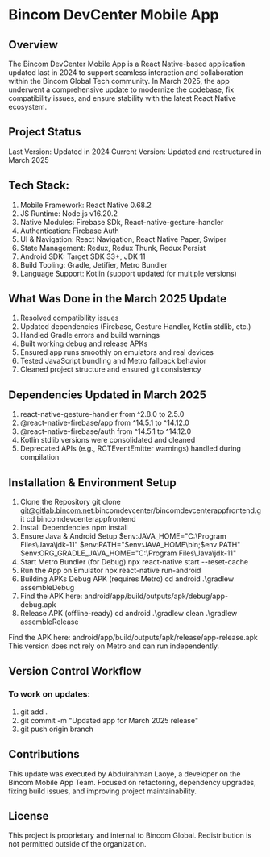 # Bincom DevCenter Mobile App
## Overview
The Bincom DevCenter Mobile App is a React Native-based application updated last in 2024 to support seamless interaction and collaboration within the Bincom Global Tech community. In March 2025, the app underwent a comprehensive update to modernize the codebase, fix compatibility issues, and ensure stability with the latest React Native ecosystem.

## Project Status
Last Version: Updated in 2024
Current Version: Updated and restructured in March 2025

## Tech Stack:
1. Mobile Framework: React Native 0.68.2
2. JS Runtime: Node.js v16.20.2
3. Native Modules: Firebase SDk, React-native-gesture-handler
4. Authentication: Firebase Auth
5. UI & Navigation: React Navigation, React Native Paper, Swiper
6. State Management: Redux, Redux Thunk, Redux Persist
7. Android SDK: Target SDK 33+, JDK 11
8. Build Tooling: Gradle, Jetifier, Metro Bundler
9. Language Support: Kotlin (support updated for multiple versions)

## What Was Done in the March 2025 Update
1. Resolved compatibility issues
2. Updated dependencies (Firebase, Gesture Handler, Kotlin stdlib, etc.)
3. Handled Gradle errors and build warnings
4. Built working debug and release APKs
5. Ensured app runs smoothly on emulators and real devices
6. Tested JavaScript bundling and Metro fallback behavior
7. Cleaned project structure and ensured git consistency

## Dependencies Updated in March 2025
1. react-native-gesture-handler from ^2.8.0 to 2.5.0
2. @react-native-firebase/app from ^14.5.1 to ^14.12.0
3. @react-native-firebase/auth from ^14.5.1 to ^14.12.0
4. Kotlin stdlib versions were consolidated and cleaned
5. Deprecated APIs (e.g., RCTEventEmitter warnings) handled during compilation

## Installation & Environment Setup
1. Clone the Repository
git clone git@gitlab.bincom.net:bincomdevcenter/bincomdevcenterappfrontend.git
cd bincomdevcenterappfrontend
2. Install Dependencies
npm install
3. Ensure Java & Android Setup
$env:JAVA_HOME="C:\Program Files\Java\jdk-11"
$env:PATH="$env:JAVA_HOME\bin;$env:PATH"
$env:ORG_GRADLE_JAVA_HOME="C:\Program Files\Java\jdk-11"
4. Start Metro Bundler (for Debug)
npx react-native start --reset-cache
5. Run the App on Emulator
npx react-native run-android
6. Building APKs
Debug APK (requires Metro)
cd android
.\gradlew assembleDebug
7. Find the APK here:
 android/app/build/outputs/apk/debug/app-debug.apk
8. Release APK (offline-ready)
cd android
.\gradlew clean
.\gradlew assembleRelease

Find the APK here:
 android/app/build/outputs/apk/release/app-release.apk
This version does not rely on Metro and can run independently.

## Version Control Workflow
### To work on updates:
1. git add .
2. git commit -m "Updated app for March 2025 release"
3. git push origin branch

## Contributions
This update was executed by Abdulrahman Laoye, a developer on the Bincom Mobile App Team. Focused on refactoring, dependency upgrades, fixing build issues, and improving project maintainability.

## License
This project is proprietary and internal to Bincom Global. Redistribution is not permitted outside of the organization.
